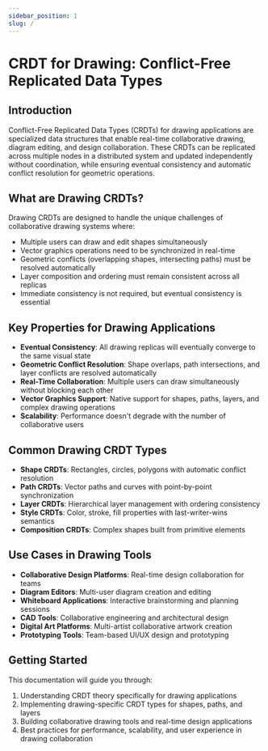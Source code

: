```yaml
---
sidebar_position: 1
slug: /
---
```


# CRDT for Drawing: Conflict-Free Replicated Data Types

## Introduction

Conflict-Free Replicated Data Types (CRDTs) for drawing applications are specialized data structures that enable real-time collaborative drawing, diagram editing, and design collaboration. These CRDTs can be replicated across multiple nodes in a distributed system and updated independently without coordination, while ensuring eventual consistency and automatic conflict resolution for geometric operations.

## What are Drawing CRDTs?

Drawing CRDTs are designed to handle the unique challenges of collaborative drawing systems where:
- Multiple users can draw and edit shapes simultaneously
- Vector graphics operations need to be synchronized in real-time
- Geometric conflicts (overlapping shapes, intersecting paths) must be resolved automatically
- Layer composition and ordering must remain consistent across all replicas
- Immediate consistency is not required, but eventual consistency is essential

## Key Properties for Drawing Applications

- **Eventual Consistency**: All drawing replicas will eventually converge to the same visual state
- **Geometric Conflict Resolution**: Shape overlaps, path intersections, and layer conflicts are resolved automatically
- **Real-Time Collaboration**: Multiple users can draw simultaneously without blocking each other
- **Vector Graphics Support**: Native support for shapes, paths, layers, and complex drawing operations
- **Scalability**: Performance doesn't degrade with the number of collaborative users

## Common Drawing CRDT Types

- **Shape CRDTs**: Rectangles, circles, polygons with automatic conflict resolution
- **Path CRDTs**: Vector paths and curves with point-by-point synchronization
- **Layer CRDTs**: Hierarchical layer management with ordering consistency
- **Style CRDTs**: Color, stroke, fill properties with last-writer-wins semantics
- **Composition CRDTs**: Complex shapes built from primitive elements

## Use Cases in Drawing Tools

- **Collaborative Design Platforms**: Real-time design collaboration for teams
- **Diagram Editors**: Multi-user diagram creation and editing
- **Whiteboard Applications**: Interactive brainstorming and planning sessions
- **CAD Tools**: Collaborative engineering and architectural design
- **Digital Art Platforms**: Multi-artist collaborative artwork creation
- **Prototyping Tools**: Team-based UI/UX design and prototyping

## Getting Started

This documentation will guide you through:
1. Understanding CRDT theory specifically for drawing applications
2. Implementing drawing-specific CRDT types for shapes, paths, and layers
3. Building collaborative drawing tools and real-time design applications
4. Best practices for performance, scalability, and user experience in drawing collaboration
